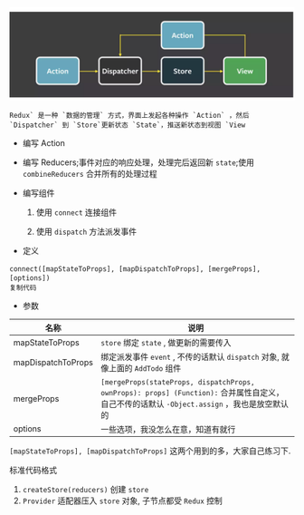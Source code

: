 ![image-20190402214321813](assets/image-20190402214321813.png)

```
Redux` 是一种 `数据的管理` 方式，界面上发起各种操作 `Action` ，然后 `Dispatcher` 到 `Store`更新状态 `State`，推送新状态到视图 `View
```

- 编写 Action

- 编写 Reducers;事件对应的响应处理，处理完后返回新 `state`;使用 `combineReducers` 合并所有的处理过程

- 编写组件

  1. 使用 `connect` 连接组件

  2. 使用 `dispatch` 方法派发事件

- 定义

```
connect([mapStateToProps], [mapDispatchToProps], [mergeProps], [options])
复制代码
```

- 参数

| 名称               | 说明                                                         |
| ------------------ | ------------------------------------------------------------ |
| mapStateToProps    | `store` 绑定 `state` , 做更新的需要传入                      |
| mapDispatchToProps | 绑定派发事件 `event` , 不传的话默认 `dispatch` 对象, 就像上面的 `AddTodo` 组件 |
| mergeProps         | `[mergeProps(stateProps, dispatchProps, ownProps): props] (Function):` 合并属性自定义，自己不传的话默认 `·Object.assign` ，我也是放空默认的 |
| options            | 一些选项，我没怎么在意，知道有就行                           |

`[mapStateToProps], [mapDispatchToProps]` 这两个用到的多，大家自己练习下.

标准代码格式

1. `createStore(reducers)` 创建 `store`
2. `Provider` 适配器压入 `store` 对象, 子节点都受 `Redux` 控制